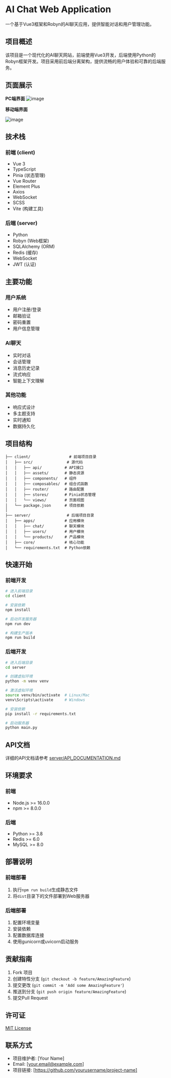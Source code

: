 # AI Chat Web Application

一个基于Vue3框架和Robyn的AI聊天应用，提供智能对话和用户管理功能。

## 项目概述

该项目是一个现代化的AI聊天网站，前端使用Vue3开发，后端使用Python的Robyn框架开发。项目采用前后端分离架构，提供流畅的用户体验和可靠的后端服务。
## 页面展示
**PC端界面**
![image](https://github.com/user-attachments/assets/afd8d703-42e5-4d99-a0c0-28fff830649f)

**移动端界面**

![image](https://github.com/user-attachments/assets/66291259-0e69-4695-8c83-de9455c01518)

## 技术栈

### 前端 (client)
- Vue 3
- TypeScript
- Pinia (状态管理)
- Vue Router
- Element Plus
- Axios
- WebSocket
- SCSS
- Vite (构建工具)

### 后端 (server)
- Python
- Robyn (Web框架)
- SQLAlchemy (ORM)
- Redis (缓存)
- WebSocket
- JWT (认证)

## 主要功能

### 用户系统
- 用户注册/登录
- 邮箱验证
- 密码重置
- 用户信息管理

### AI聊天
- 实时对话
- 会话管理
- 消息历史记录
- 流式响应
- 智能上下文理解

### 其他功能
- 响应式设计
- 多主题支持
- 实时通知
- 数据持久化

## 项目结构

```
├── client/                 # 前端项目目录
│   ├── src/               # 源代码
│   │   ├── api/          # API接口
│   │   ├── assets/       # 静态资源
│   │   ├── components/   # 组件
│   │   ├── composables/  # 组合式函数
│   │   ├── router/       # 路由配置
│   │   ├── stores/       # Pinia状态管理
│   │   └── views/        # 页面视图
│   └── package.json      # 项目依赖
│
├── server/                # 后端项目目录
│   ├── apps/             # 应用模块
│   │   ├── chat/         # 聊天模块
│   │   ├── users/        # 用户模块
│   │   └── products/     # 产品模块
│   ├── core/             # 核心功能
│   └── requirements.txt  # Python依赖
```

## 快速开始

### 前端开发
```bash
# 进入前端目录
cd client

# 安装依赖
npm install

# 启动开发服务器
npm run dev

# 构建生产版本
npm run build
```

### 后端开发
```bash
# 进入后端目录
cd server

# 创建虚拟环境
python -m venv venv

# 激活虚拟环境
source venv/bin/activate  # Linux/Mac
venv\Scripts\activate     # Windows

# 安装依赖
pip install -r requirements.txt

# 启动服务器
python main.py
```

## API文档

详细的API文档请参考 [server/API_DOCUMENTATION.md](server/API_DOCUMENTATION.md)

## 环境要求

### 前端
- Node.js >= 16.0.0
- npm >= 8.0.0

### 后端
- Python >= 3.8
- Redis >= 6.0
- MySQL >= 8.0

## 部署说明

### 前端部署
1. 执行`npm run build`生成静态文件
2. 将`dist`目录下的文件部署到Web服务器

### 后端部署
1. 配置环境变量
2. 安装依赖
3. 配置数据库连接
4. 使用gunicorn或uvicorn启动服务

## 贡献指南

1. Fork 项目
2. 创建特性分支 (`git checkout -b feature/AmazingFeature`)
3. 提交更改 (`git commit -m 'Add some AmazingFeature'`)
4. 推送到分支 (`git push origin feature/AmazingFeature`)
5. 提交Pull Request

## 许可证

[MIT License](LICENSE)

## 联系方式

- 项目维护者: [Your Name]
- Email: [your.email@example.com]
- 项目链接: [https://github.com/yourusername/project-name] 
